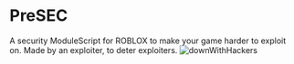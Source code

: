 # PreSEC
A security ModuleScript for ROBLOX to make your game harder to exploit on. Made by an exploiter, to deter exploiters.
![downWithHackers](https://github.com/prefuturistic/PreSEC/assets/123348214/af5efa35-e461-4d40-a2c7-f70de732b48b)
